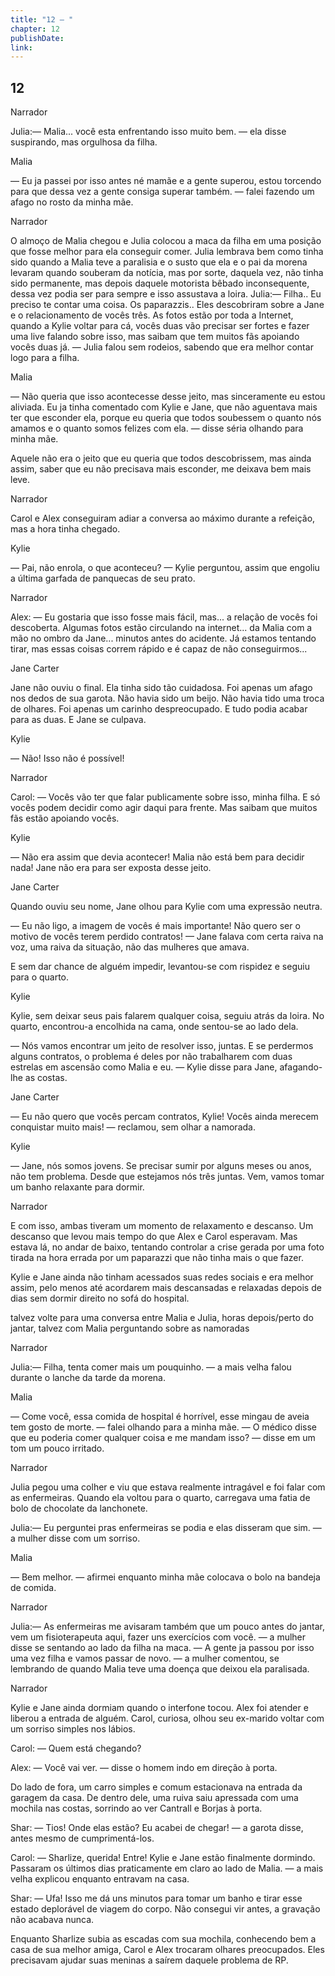```yaml
---
title: "12 — "
chapter: 12
publishDate: 
link: 
---
```


## 12

Narrador

Julia:— Malia... você esta enfrentando isso muito bem. — ela disse suspirando, mas orgulhosa da filha.

Malia

— Eu ja passei por isso antes né mamãe e a gente superou, estou torcendo para que dessa vez a gente consiga superar também. — falei fazendo um afago no rosto da minha mãe.

Narrador

O almoço de Malia chegou e Julia colocou a maca da filha em uma posição que fosse melhor para ela conseguir comer. Julia lembrava bem como tinha sido quando a Malia teve a paralisia e o susto que ela e o pai da morena levaram quando souberam da notícia, mas por sorte, daquela vez, não tinha sido permanente, mas depois daquele motorista bêbado inconsequente, dessa vez podia ser para sempre e isso assustava a loira.
Julia:— Filha.. Eu preciso te contar uma coisa. Os paparazzis.. Eles descobriram sobre a Jane e o relacionamento de vocês três. As fotos estão por toda a Internet, quando a Kylie voltar para cá, vocês duas vão precisar ser fortes e fazer uma live falando sobre isso, mas saibam que tem muitos fãs apoiando vocês duas já. — Julia falou sem rodeios, sabendo que era melhor contar logo para a filha.

Malia

— Não queria que isso acontecesse desse jeito, mas sinceramente eu estou aliviada. Eu ja tinha comentado com Kylie e Jane, que não aguentava mais ter que esconder ela, porque eu queria que todos soubessem o quanto nós amamos e o quanto somos felizes com ela. — disse séria olhando para minha mãe.

Aquele não era o jeito que eu queria que todos descobrissem, mas ainda assim, saber que eu não precisava mais esconder, me deixava bem mais leve.

Narrador

Carol e Alex conseguiram adiar a conversa ao máximo durante a refeição, mas a hora tinha chegado.

Kylie

— Pai, não enrola, o que aconteceu? — Kylie perguntou, assim que engoliu a última garfada de panquecas de seu prato.

Narrador

Alex: — Eu gostaria que isso fosse mais fácil, mas... a relação de vocês foi descoberta. Algumas fotos estão circulando na internet... da Malia com a mão no ombro da Jane... minutos antes do acidente. Já estamos tentando tirar, mas essas coisas correm rápido e é capaz de não conseguirmos...

Jane Carter

Jane não ouviu o final. Ela tinha sido tão cuidadosa. Foi apenas um afago nos dedos de sua garota. Não havia sido um beijo. Não havia tido uma troca de olhares. Foi apenas um carinho despreocupado. E tudo podia acabar para as duas. E Jane se culpava.

Kylie

— Não! Isso não é possível!

Narrador

Carol: — Vocês vão ter que falar publicamente sobre isso, minha filha. E só vocês podem decidir como agir daqui para frente. Mas saibam que muitos fãs estão apoiando vocês.

Kylie

— Não era assim que devia acontecer! Malia não está bem para decidir nada! Jane não era para ser exposta desse jeito.

Jane Carter

Quando ouviu seu nome, Jane olhou para Kylie com uma expressão neutra.

— Eu não ligo, a imagem de vocês é mais importante! Não quero ser o motivo de vocês terem perdido contratos! — Jane falava com certa raiva na voz, uma raiva da situação, não das mulheres que amava.

E sem dar chance de alguém impedir, levantou-se com rispidez e seguiu para o quarto.

Kylie

Kylie, sem deixar seus pais falarem qualquer coisa, seguiu atrás da loira. No quarto, encontrou-a encolhida na cama, onde sentou-se ao lado dela.

— Nós vamos encontrar um jeito de resolver isso, juntas. E se perdermos alguns contratos, o problema é deles por não trabalharem com duas estrelas em ascensão como Malia e eu. — Kylie disse para Jane, afagando-lhe as costas.

Jane Carter

— Eu não quero que vocês percam contratos, Kylie! Vocês ainda merecem conquistar muito mais! — reclamou, sem olhar a namorada.

Kylie

— Jane, nós somos jovens. Se precisar sumir por alguns meses ou anos, não tem problema. Desde que estejamos nós três juntas. Vem, vamos tomar um banho relaxante para dormir.

Narrador

E com isso, ambas tiveram um momento de relaxamento e descanso. Um descanso que levou mais tempo do que Alex e Carol esperavam. Mas estava lá, no andar de baixo, tentando controlar a crise gerada por uma foto tirada na hora errada por um paparazzi que não tinha mais o que fazer.

Kylie e Jane ainda não tinham acessados suas redes sociais e era melhor assim, pelo menos até acordarem mais descansadas e relaxadas depois de dias sem dormir direito no sofá do hospital.

 talvez volte para uma conversa entre Malia e Julia, horas depois/perto do jantar, talvez com Malia perguntando sobre as namoradas

Narrador

Julia:— Filha, tenta comer mais um pouquinho. — a mais velha falou durante o lanche da tarde da morena.

Malia

— Come você, essa comida de hospital é horrível, esse mingau de aveia tem gosto de morte. — falei olhando para a minha mãe. — O médico disse que eu poderia comer qualquer coisa e me mandam isso? — disse em um tom um pouco irritado.

Narrador

Julia pegou uma colher e viu que estava realmente intragável e foi falar com as enfermeiras. Quando ela voltou para o quarto, carregava uma fatia de bolo de chocolate da lanchonete.

Julia:— Eu perguntei pras enfermeiras se podia e elas disseram que sim. — a mulher disse com um sorriso.

Malia

— Bem melhor. — afirmei enquanto minha mãe colocava o bolo na bandeja de comida.

Narrador

Julia:— As enfermeiras me avisaram também que um pouco antes do jantar, vem um fisioterapeuta aqui, fazer uns exercícios com você. — a mulher disse se sentando ao lado da filha na maca. — A gente ja passou por isso uma vez filha e vamos passar de novo. — a mulher comentou, se lembrando de quando Malia teve uma doença que deixou ela paralisada.

Narrador

Kylie e Jane ainda dormiam quando o interfone tocou. Alex foi atender e liberou a entrada de alguém. Carol, curiosa, olhou seu ex-marido voltar com um sorriso simples nos lábios.

Carol: — Quem está chegando?

Alex: — Você vai ver. — disse o homem indo em direção à porta.

Do lado de fora, um carro simples e comum estacionava na entrada da garagem da casa. De dentro dele, uma ruiva saiu apressada com uma mochila nas costas, sorrindo ao ver Cantrall e Borjas à porta.

Shar: — Tios! Onde elas estão? Eu acabei de chegar! — a garota disse, antes mesmo de cumprimentá-los.

Carol: — Sharlize, querida! Entre! Kylie e Jane estão finalmente dormindo. Passaram os últimos dias praticamente em claro ao lado de Malia. — a mais velha explicou enquanto entravam na casa.

Shar: — Ufa! Isso me dá uns minutos para tomar um banho e tirar esse estado deplorável de viagem do corpo. Não consegui vir antes, a gravação não acabava nunca.

Enquanto Sharlize subia as escadas com sua mochila, conhecendo bem a casa de sua melhor amiga, Carol e Alex trocaram olhares preocupados. Eles precisavam ajudar suas meninas a saírem daquele problema de RP.
